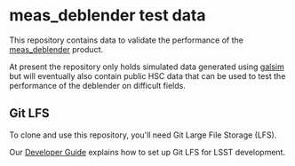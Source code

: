 meas_deblender test data
========================

This repository contains data to validate the performance of the
[meas_deblender](http://github.com/lsst/meas_deblender) product.

At present the repository only holds simulated data generated using
[galsim](https://github.com/GalSim-developers/GalSim) but will eventually also
contain public HSC data that can be used to test the performance of the deblender on difficult fields.

Git LFS
-------

To clone and use this repository, you'll need Git Large File Storage (LFS).

Our [Developer Guide](http://developer.lsst.io/en/latest/tools/git_lfs.html)
explains how to set up Git LFS for LSST development.